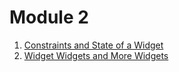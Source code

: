 # Module 2

1. [Constraints and State of a Widget](https://github.com/saiankit/Flutter-Summer-Group-2021/blob/master/Module%202/1.Constraints%2BState.md)
2. [Widget Widgets and More Widgets](https://github.com/saiankit/Flutter-Summer-Group-2021/blob/master/Module%202/2.WidgetsWidgetsMoreWidgets.md)